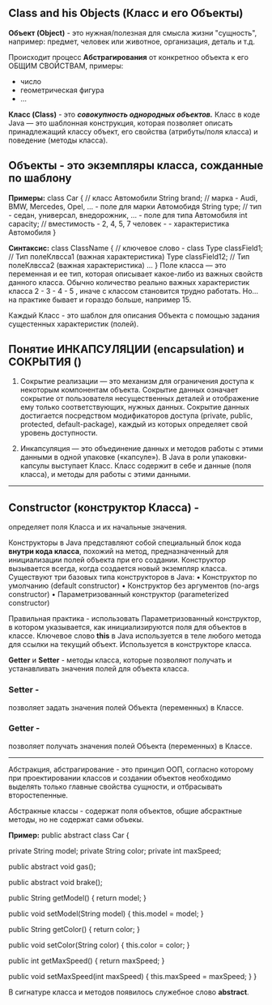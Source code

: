 ## Class and his Objects (Класс и его Объекты)

**Объект (Object)** - это нужная/полезная для смысла жизни "сущность", например:
предмет, человек или животное, организация, деталь и т.д.

Происходит процесс **Абстрагирования** от конкретноо объекта к его ОБЩИМ СВОЙСТВАМ, примеры:
- число
- геометрическая фигура
- ...

**Класс (Class)** - это **_совокупность однородных объектов._**
Класс в коде Java — это шаблонная конструкция, которая позволяет описать принадлежащий классу объект, 
его свойства (атрибуты/поля класса) и поведение (методы класса).


## Объекты  - это экземпляры класса, сожданные по шаблону
**Примеры:**
class Car { // класс Автомобили
    String brand; // марка - Audi, BMW, Mercedes, Opel, ... - поле для марки Автомобидя
    String type; // тип - седан, универсал, внедорожник, ... - поле для типа Автомобиля
    int capacity; // вместимость - 2, 4, 5, 7 человек - - характеристика Автомобиля
}

**Синтаксис:**
class ClassName {                                   // ключевое слово - class 
    Type classField1; // Тип полеКлвсса1 (важная характеристика)
    Type classField12; // Тип полеКлвсса2 (важная характеристика)
    ...
}
Поле класса — это переменная и ее тип, которая описывает какое-либо из важных свойств данного класса.
Обычно количество реально важных характеристик класса 2 - 3 - 4 - 5 , иначе с классом становится
трудно работать. Но... на практике бывает и гораздо больше, например 15.

Каждый Класс - это шаблон для описания Объекта с помощью задания сущестенных характеристик (полей).

## Понятие ИНКАПСУЛЯЦИИ (encapsulation) и СОКРЫТИЯ ()
1. Сокрытие реализации — это механизм для ограничения доступа к некоторым компонентам объекта. 
Сокрытие данных означает сокрытие от пользователя несущественных деталей и отображение 
ему только соответствующих, нужных данных.
Сокрытие данных достигается посредством модификаторов доступа (private, public, 
protected, default-package), каждый из которых определяет свой уровень доступности.

2. Инкапсуляция — это объединение данных и методов работы с этими данными в одной упаковке («капсуле»).
В Java в роли упаковки-капсулы выступает Класс. 
Класс содержит в себе и данные (поля класса), и методы для работы с этими данными.

_____________________________________

## Constructor (конструктор Класса) -
определяет поля Класса и их начальные значения.

Конструкторы в Java представляют собой специальный блок кода **внутри кода класса**, похожий на метод,
предназначенный для инициализации полей объекта при его создании.
Конструктор вызывается всегда, когда создается новый экземпляр класса.
Существуют три базовых типа конструкторов в Java:
• Конструктор по умолчанию (default constructor)
• Конструктор без аргументов (no-args constructor)
• Параметризованный конструктор (parameterized constructor)

Правильная практика - использовать Параметризованный конструктор, в котором указывается,
как инициализируются поля для объектов в классе.
Ключевое слово **this** в Java используется в теле любого метода для ссылки на текущий объект.
Используется в конструкторе класса.

**Getter** и **Setter** - методы класса, которые позволяют получать и устанавливать значения полей
для объекта класса.

### Setter -
позволяет задать значения полей Объекта (переменных) в Классе.

### Getter -
позволяет получать значения полей Объекта (переменных) в Классе.

_________________________________

Абстракция, абстрагирование - это принцип ООП, согласно которому при проектировании классов и 
создании объектов необходимо выделять только главные свойства сущности, и отбрасывать второстепенные. 

Абстракные классы - содержат поля объектов, общие абсрактные методы, но не содержат сами объекы.

**Пример:**
public abstract class Car {

private String model;
private String color;
private int maxSpeed;

public abstract void gas();

public abstract void brake();

public String getModel() {
return model;
}

public void setModel(String model) {
this.model = model;
}

public String getColor() {
return color;
}

public void setColor(String color) {
this.color = color;
}

public int getMaxSpeed() {
return maxSpeed;
}

public void setMaxSpeed(int maxSpeed) {
this.maxSpeed = maxSpeed;
}
}

В сигнатуре класса и методов появилось служебное слово **abstract**.